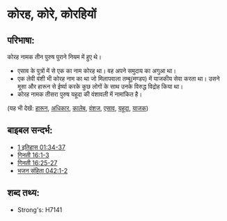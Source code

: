 # कोरह, कोरे, कोरहियों #

## परिभाषा: ##

कोरह नामक तीन पुरुष पुराने नियम में हुए थे।

* एसाव के पुत्रों में से एक का नाम कोरह था। वह अपने समुदाय का अगुआ था।
* एक लेवी वंशी भी कोरह नाम का था जो मिलापवाला तम्बू(मण्डप) में याजकीय सेवा करता था। उसने मूसा और हारून से ईर्ष्या करके कुछ लोगों के साथ उनके विरुद्ध विद्रोह किया था।
* कोरह नामक तीसरा पुरुष यहूदा की वंशावली में नामांकित है।

(यह भी देखें: [हारून](../names/aaron.md), [अधिकार](../kt/authority.md), [कालेब](../names/caleb.md), [वंशज](../other/descendant.md), [एसाव](../names/esau.md), [यहूदा](../names/judah.md), [याजक](../kt/priest.md))

## बाइबल सन्दर्भ: ##

* [1 इतिहास 01:34-37](rc://en/tn/help/1ch/01/34)
* [गिनती 16:1-3](rc://en/tn/help/num/16/01)
* [गिनती 16:25-27](rc://en/tn/help/num/16/25)
* [भजन संहिता 042:1-2](rc://en/tn/help/psa/042/001)

## शब्द तथ्य: ##

* Strong's: H7141
